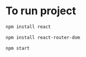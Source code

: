 # To run project

```bash
npm install react
```
```bash
npm install react-router-dom
```
```bash
npm start
```